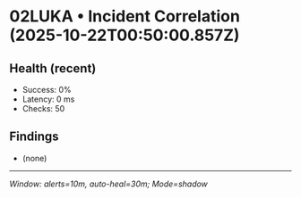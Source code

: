 # 02LUKA • Incident Correlation (2025-10-22T00:50:00.857Z)

## Health (recent)
- Success: 0%
- Latency: 0 ms
- Checks: 50

## Findings
- (none)

---
_Window: alerts=10m, auto-heal=30m; Mode=shadow_